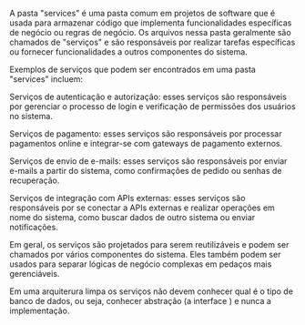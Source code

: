 A pasta "services" é uma pasta comum em projetos de software que é usada para armazenar código que implementa funcionalidades específicas de negócio ou regras de negócio. Os arquivos nessa pasta geralmente são chamados de "serviços" e são responsáveis por realizar tarefas específicas ou fornecer funcionalidades a outros componentes do sistema.

Exemplos de serviços que podem ser encontrados em uma pasta "services" incluem:

Serviços de autenticação e autorização: esses serviços são responsáveis por gerenciar o processo de login e verificação de permissões dos usuários no sistema.

Serviços de pagamento: esses serviços são responsáveis por processar pagamentos online e integrar-se com gateways de pagamento externos.

Serviços de envio de e-mails: esses serviços são responsáveis por enviar e-mails a partir do sistema, como confirmações de pedido ou senhas de recuperação.

Serviços de integração com APIs externas: esses serviços são responsáveis por se conectar a APIs externas e realizar operações em nome do sistema, como buscar dados de outro sistema ou enviar notificações.

Em geral, os serviços são projetados para serem reutilizáveis e podem ser chamados por vários componentes do sistema. Eles também podem ser usados para separar lógicas de negócio complexas em pedaços mais gerenciáveis.

Em uma arquiterura limpa os serviços não devem conhecer qual é o tipo de banco de dados, ou seja, conhecer abstração (a interface ) e nunca a implementação.